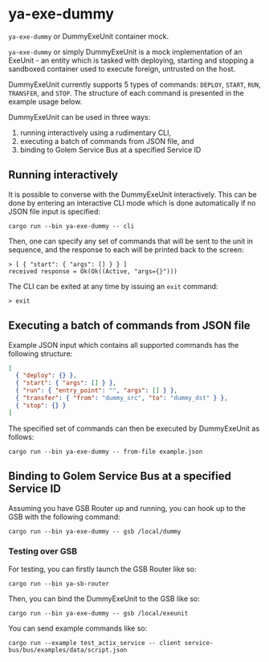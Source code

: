 # ya-exe-dummy

`ya-exe-dummy` or DummyExeUnit container mock.

`ya-exe-dummy` or simply DummyExeUnit is a mock implementation of an ExeUnit - an entity
which is tasked with deploying, starting and stopping a sandboxed container used to
execute foreign, untrusted on the host.

DummyExeUnit currently supports 5 types of commands: `DEPLOY`, `START`, `RUN`, `TRANSFER`,
and `STOP`. The structure of each command is presented in the example usage below.

DummyExeUnit can be used in three ways:
1. running interactively using a rudimentary CLI,
2. executing a batch of commands from JSON file, and
3. binding to Golem Service Bus at a specified Service ID

## Running interactively

It is possible to converse with the DummyExeUnit interactively. This can be done by
entering an interactive CLI mode which is done automatically if no JSON file input
is specified:

```shell
cargo run --bin ya-exe-dummy -- cli
```

Then, one can specify any set of commands that will be sent to the unit in sequence,
and the response to each will be printed back to the screen:

```shell
> [ { "start": { "args": [] } } ]
received response = Ok(Ok((Active, "args={}")))
```

The CLI can be exited at any time by issuing an `exit` command:

```shell
> exit
```

## Executing a batch of commands from JSON file

Example JSON input which contains all supported commands has the following structure:

```json
[
  { "deploy": {} },
  { "start": { "args": [] } },
  { "run": { "entry_point": "", "args": [] } },
  { "transfer": { "from": "dummy_src", "to": "dummy_dst" } },
  { "stop": {} }
]
```

The specified set of commands can then be executed by DummyExeUnit as follows:

```shell
cargo run --bin ya-exe-dummy -- from-file example.json
```

## Binding to Golem Service Bus at a specified Service ID

Assuming you have GSB Router up and running, you can hook up to the GSB with
the following command:

```shell
cargo run --bin ya-exe-dummy -- gsb /local/dummy
```

### Testing over GSB

For testing, you can firstly launch the GSB Router like so:

```shell
cargo run --bin ya-sb-router
```

Then, you can bind the DummyExeUnit to the GSB like so:

```shell
cargo run --bin ya-exe-dummy -- gsb /local/exeunit
```

You can send example commands like so:

```shell
cargo run --example test_actix_service -- client service-bus/bus/examples/data/script.json
```

